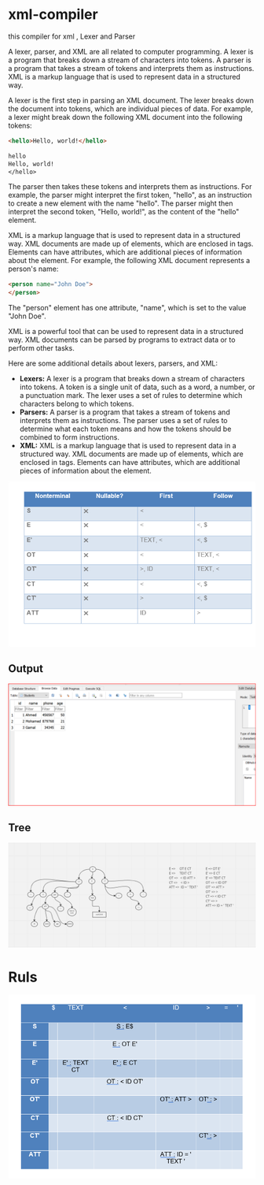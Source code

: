 # xml-compiler
this compiler for xml , Lexer and Parser


A lexer, parser, and XML are all related to computer programming. A lexer is a program that breaks down a stream of characters into tokens. A parser is a program that takes a stream of tokens and interprets them as instructions. XML is a markup language that is used to represent data in a structured way.

A lexer is the first step in parsing an XML document. The lexer breaks down the document into tokens, which are individual pieces of data. For example, a lexer might break down the following XML document into the following tokens:

```html
<hello>Hello, world!</hello>
```

```
hello
Hello, world!
</hello>
```

The parser then takes these tokens and interprets them as instructions. For example, the parser might interpret the first token, "hello", as an instruction to create a new element with the name "hello". The parser might then interpret the second token, "Hello, world!", as the content of the "hello" element.

XML is a markup language that is used to represent data in a structured way. XML documents are made up of elements, which are enclosed in tags. Elements can have attributes, which are additional pieces of information about the element. For example, the following XML document represents a person's name:

```html
<person name="John Doe">
</person>
```

The "person" element has one attribute, "name", which is set to the value "John Doe".

XML is a powerful tool that can be used to represent data in a structured way. XML documents can be parsed by programs to extract data or to perform other tasks.

Here are some additional details about lexers, parsers, and XML:

* **Lexers:** A lexer is a program that breaks down a stream of characters into tokens. A token is a single unit of data, such as a word, a number, or a punctuation mark. The lexer uses a set of rules to determine which characters belong to which tokens.
* **Parsers:** A parser is a program that takes a stream of tokens and interprets them as instructions. The parser uses a set of rules to determine what each token means and how the tokens should be combined to form instructions.
* **XML:** XML is a markup language that is used to represent data in a structured way. XML documents are made up of elements, which are enclosed in tags. Elements can have attributes, which are additional pieces of information about the element.




![Image alt text](https://github.com/gamalahmed3265/xml-compiler/blob/version2/image/1.png)
## Output
![Image alt text](https://github.com/gamalahmed3265/xml-compiler/blob/version2/image/output.png)
## Tree
![Image alt text](https://github.com/gamalahmed3265/xml-compiler/blob/version2/image/drawing.png)
# Ruls
![Image alt text](https://github.com/gamalahmed3265/xml-compiler/blob/version2/image/2022-12-22-20-23-54.png)
